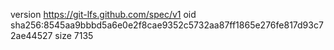 version https://git-lfs.github.com/spec/v1
oid sha256:8545aa9bbbd5a6e0e2f8cae9352c5732aa87ff1865e276fe817d93c72ae44527
size 7135
